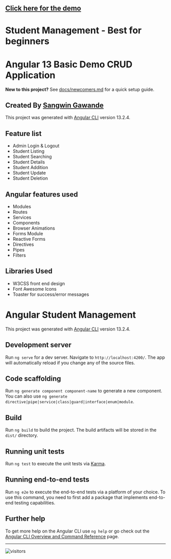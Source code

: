 ## [Click here for the demo](https://blog.sangw.in/angular-student-management/)


# Student Management - Best for beginners
# Angular 13 Basic Demo CRUD Application
**New to this project?** See [docs/newcomers.md](docs/newcomers.md) for a quick setup guide.


## Created By [Sangwin Gawande](https://sangw.in)

This project was generated with [Angular CLI](https://github.com/angular/angular-cli) version 13.2.4.

## Feature list

 * Admin Login & Logout
 * Student Listing
 * Student Searching
 * Student Details
 * Student Addition
 * Student Update
 * Student Deletion


## Angular features used

 * Modules
 * Routes
 * Services
 * Components
 * Browser Animations
 * Forms Module
 * Reactive Forms
 * Directives
 * Pipes
 * Filters
 

## Libraries Used

 * W3CSS front end design
 * Font Awesome Icons
 * Toaster for success/error messages


# Angular Student Management

This project was generated with [Angular CLI](https://github.com/angular/angular-cli) version 13.2.4.

## Development server

Run `ng serve` for a dev server. Navigate to `http://localhost:4200/`. The app will automatically reload if you change any of the source files.

## Code scaffolding

Run `ng generate component component-name` to generate a new component. You can also use `ng generate directive|pipe|service|class|guard|interface|enum|module`.

## Build

Run `ng build` to build the project. The build artifacts will be stored in the `dist/` directory.

## Running unit tests

Run `ng test` to execute the unit tests via [Karma](https://karma-runner.github.io).

## Running end-to-end tests

Run `ng e2e` to execute the end-to-end tests via a platform of your choice. To use this command, you need to first add a package that implements end-to-end testing capabilities.

## Further help

To get more help on the Angular CLI use `ng help` or go check out the [Angular CLI Overview and Command Reference](https://angular.io/cli) page.

------------



![visitors](https://img.shields.io/badge/dynamic/json?color=badge&label=Thank%20you%20for%20visiting%20%28Since%20July%202022%29&query=value&url=https://api.countapi.xyz/hit/sangwin.Student-Management-Angular-13-CRUD/readme)
